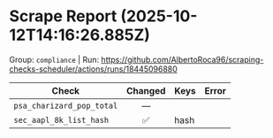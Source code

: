 # Scrape Report (2025-10-12T14:16:26.885Z)

Group: `compliance`  |  Run: https://github.com/AlbertoRoca96/scraping-checks-scheduler/actions/runs/18445096880

| Check | Changed | Keys | Error |
|---|:---:|:--|:--|
| `psa_charizard_pop_total` | — |  |  |
| `sec_aapl_8k_list_hash` | ✅ | hash |  |
